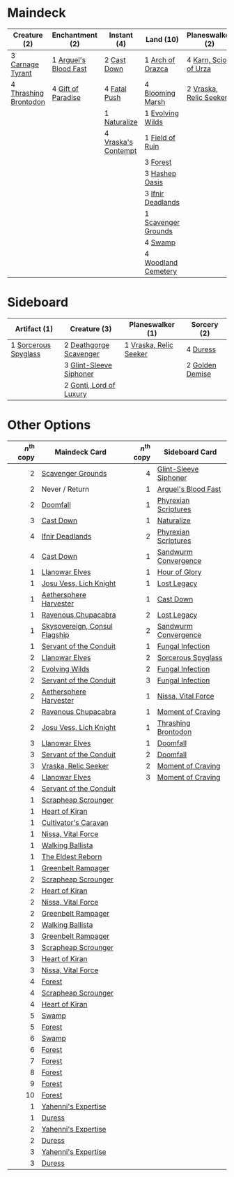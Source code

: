 
# Maindeck

|                                          Creature (2)                                          |                                        Enchantment (2)                                         |                                         Instant (4)                                          |                                          Land (10)                                           |                                        Planeswalker (2)                                         |                                        Sorcery (2)                                         |  Unknown (1)   |
|------------------------------------------------------------------------------------------------|------------------------------------------------------------------------------------------------|----------------------------------------------------------------------------------------------|----------------------------------------------------------------------------------------------|-------------------------------------------------------------------------------------------------|--------------------------------------------------------------------------------------------|----------------|
|3 [Carnage Tyrant](http://gatherer.wizards.com/Pages/Card/Details.aspx?multiverseid=435334)     |1 [Arguel's Blood Fast](http://gatherer.wizards.com/Pages/Card/Details.aspx?multiverseid=439316)|2 [Cast Down](http://gatherer.wizards.com/Pages/Card/Details.aspx?multiverseid=442969)        |1 [Arch of Orazca](http://gatherer.wizards.com/Pages/Card/Details.aspx?multiverseid=439849)   |4 [Karn, Scion of Urza](http://gatherer.wizards.com/Pages/Card/Details.aspx?multiverseid=442889) |1 [Doomfall](http://gatherer.wizards.com/Pages/Card/Details.aspx?multiverseid=430751)       |1 Never / Return|
|4 [Thrashing Brontodon](http://gatherer.wizards.com/Pages/Card/Details.aspx?multiverseid=439805)|4 [Gift of Paradise](http://gatherer.wizards.com/Pages/Card/Details.aspx?multiverseid=447320)   |4 [Fatal Push](http://gatherer.wizards.com/Pages/Card/Details.aspx?multiverseid=423724)       |4 [Blooming Marsh](http://gatherer.wizards.com/Pages/Card/Details.aspx?multiverseid=417816)   |2 [Vraska, Relic Seeker](http://gatherer.wizards.com/Pages/Card/Details.aspx?multiverseid=435388)|4 [Hour of Promise](http://gatherer.wizards.com/Pages/Card/Details.aspx?multiverseid=430809)|                |
|                                                                                                |                                                                                                |1 [Naturalize](http://gatherer.wizards.com/Pages/Card/Details.aspx?multiverseid=442755)       |1 [Evolving Wilds](http://gatherer.wizards.com/Pages/Card/Details.aspx?multiverseid=None)     |                                                                                                 |                                                                                            |                |
|                                                                                                |                                                                                                |4 [Vraska's Contempt](http://gatherer.wizards.com/Pages/Card/Details.aspx?multiverseid=435283)|1 [Field of Ruin](http://gatherer.wizards.com/Pages/Card/Details.aspx?multiverseid=435415)    |                                                                                                 |                                                                                            |                |
|                                                                                                |                                                                                                |                                                                                              |3 [Forest](http://gatherer.wizards.com/Pages/Card/Details.aspx?multiverseid=439605)           |                                                                                                 |                                                                                            |                |
|                                                                                                |                                                                                                |                                                                                              |3 [Hashep Oasis](http://gatherer.wizards.com/Pages/Card/Details.aspx?multiverseid=430866)     |                                                                                                 |                                                                                            |                |
|                                                                                                |                                                                                                |                                                                                              |3 [Ifnir Deadlands](http://gatherer.wizards.com/Pages/Card/Details.aspx?multiverseid=430868)  |                                                                                                 |                                                                                            |                |
|                                                                                                |                                                                                                |                                                                                              |1 [Scavenger Grounds](http://gatherer.wizards.com/Pages/Card/Details.aspx?multiverseid=430871)|                                                                                                 |                                                                                            |                |
|                                                                                                |                                                                                                |                                                                                              |4 [Swamp](http://gatherer.wizards.com/Pages/Card/Details.aspx?multiverseid=439603)            |                                                                                                 |                                                                                            |                |
|                                                                                                |                                                                                                |                                                                                              |4 [Woodland Cemetery](http://gatherer.wizards.com/Pages/Card/Details.aspx?multiverseid=241983)|                                                                                                 |                                                                                            |                |


# Sideboard

|                                         Artifact (1)                                          |                                           Creature (3)                                           |                                        Planeswalker (1)                                         |                                       Sorcery (2)                                        |
|-----------------------------------------------------------------------------------------------|--------------------------------------------------------------------------------------------------|-------------------------------------------------------------------------------------------------|------------------------------------------------------------------------------------------|
|1 [Sorcerous Spyglass](http://gatherer.wizards.com/Pages/Card/Details.aspx?multiverseid=435407)|2 [Deathgorge Scavenger](http://gatherer.wizards.com/Pages/Card/Details.aspx?multiverseid=435339) |1 [Vraska, Relic Seeker](http://gatherer.wizards.com/Pages/Card/Details.aspx?multiverseid=435388)|4 [Duress](http://gatherer.wizards.com/Pages/Card/Details.aspx?multiverseid=None)         |
|                                                                                               |3 [Glint-Sleeve Siphoner](http://gatherer.wizards.com/Pages/Card/Details.aspx?multiverseid=423729)|                                                                                                 |2 [Golden Demise](http://gatherer.wizards.com/Pages/Card/Details.aspx?multiverseid=439730)|
|                                                                                               |2 [Gonti, Lord of Luxury](http://gatherer.wizards.com/Pages/Card/Details.aspx?multiverseid=417657)|                                                                                                 |                                                                                          |


# Other Options

|*n*<sup>th</sup> copy|                                             Maindeck Card                                              |*n*<sup>th</sup> copy|                                         Sideboard Card                                         |
|--------------------:|--------------------------------------------------------------------------------------------------------|--------------------:|------------------------------------------------------------------------------------------------|
|                    2|[Scavenger Grounds](http://gatherer.wizards.com/Pages/Card/Details.aspx?multiverseid=430871)            |                    4|[Glint-Sleeve Siphoner](http://gatherer.wizards.com/Pages/Card/Details.aspx?multiverseid=423729)|
|                    2|Never / Return                                                                                          |                    1|[Arguel's Blood Fast](http://gatherer.wizards.com/Pages/Card/Details.aspx?multiverseid=439316)  |
|                    2|[Doomfall](http://gatherer.wizards.com/Pages/Card/Details.aspx?multiverseid=430751)                     |                    1|[Phyrexian Scriptures](http://gatherer.wizards.com/Pages/Card/Details.aspx?multiverseid=442988) |
|                    3|[Cast Down](http://gatherer.wizards.com/Pages/Card/Details.aspx?multiverseid=442969)                    |                    1|[Naturalize](http://gatherer.wizards.com/Pages/Card/Details.aspx?multiverseid=442755)           |
|                    4|[Ifnir Deadlands](http://gatherer.wizards.com/Pages/Card/Details.aspx?multiverseid=430868)              |                    2|[Phyrexian Scriptures](http://gatherer.wizards.com/Pages/Card/Details.aspx?multiverseid=442988) |
|                    4|[Cast Down](http://gatherer.wizards.com/Pages/Card/Details.aspx?multiverseid=442969)                    |                    1|[Sandwurm Convergence](http://gatherer.wizards.com/Pages/Card/Details.aspx?multiverseid=426885) |
|                    1|[Llanowar Elves](http://gatherer.wizards.com/Pages/Card/Details.aspx?multiverseid=None)                 |                    1|[Hour of Glory](http://gatherer.wizards.com/Pages/Card/Details.aspx?multiverseid=430754)        |
|                    1|[Josu Vess, Lich Knight](http://gatherer.wizards.com/Pages/Card/Details.aspx?multiverseid=442983)       |                    1|[Lost Legacy](http://gatherer.wizards.com/Pages/Card/Details.aspx?multiverseid=417661)          |
|                    1|[Aethersphere Harvester](http://gatherer.wizards.com/Pages/Card/Details.aspx?multiverseid=423809)       |                    1|[Cast Down](http://gatherer.wizards.com/Pages/Card/Details.aspx?multiverseid=442969)            |
|                    1|[Ravenous Chupacabra](http://gatherer.wizards.com/Pages/Card/Details.aspx?multiverseid=442093)          |                    2|[Lost Legacy](http://gatherer.wizards.com/Pages/Card/Details.aspx?multiverseid=417661)          |
|                    1|[Skysovereign, Consul Flagship](http://gatherer.wizards.com/Pages/Card/Details.aspx?multiverseid=417807)|                    2|[Sandwurm Convergence](http://gatherer.wizards.com/Pages/Card/Details.aspx?multiverseid=426885) |
|                    1|[Servant of the Conduit](http://gatherer.wizards.com/Pages/Card/Details.aspx?multiverseid=417742)       |                    1|[Fungal Infection](http://gatherer.wizards.com/Pages/Card/Details.aspx?multiverseid=442982)     |
|                    2|[Llanowar Elves](http://gatherer.wizards.com/Pages/Card/Details.aspx?multiverseid=None)                 |                    2|[Sorcerous Spyglass](http://gatherer.wizards.com/Pages/Card/Details.aspx?multiverseid=435407)   |
|                    2|[Evolving Wilds](http://gatherer.wizards.com/Pages/Card/Details.aspx?multiverseid=None)                 |                    2|[Fungal Infection](http://gatherer.wizards.com/Pages/Card/Details.aspx?multiverseid=442982)     |
|                    2|[Servant of the Conduit](http://gatherer.wizards.com/Pages/Card/Details.aspx?multiverseid=417742)       |                    3|[Fungal Infection](http://gatherer.wizards.com/Pages/Card/Details.aspx?multiverseid=442982)     |
|                    2|[Aethersphere Harvester](http://gatherer.wizards.com/Pages/Card/Details.aspx?multiverseid=423809)       |                    1|[Nissa, Vital Force](http://gatherer.wizards.com/Pages/Card/Details.aspx?multiverseid=417736)   |
|                    2|[Ravenous Chupacabra](http://gatherer.wizards.com/Pages/Card/Details.aspx?multiverseid=442093)          |                    1|[Moment of Craving](http://gatherer.wizards.com/Pages/Card/Details.aspx?multiverseid=439736)    |
|                    2|[Josu Vess, Lich Knight](http://gatherer.wizards.com/Pages/Card/Details.aspx?multiverseid=442983)       |                    1|[Thrashing Brontodon](http://gatherer.wizards.com/Pages/Card/Details.aspx?multiverseid=439805)  |
|                    3|[Llanowar Elves](http://gatherer.wizards.com/Pages/Card/Details.aspx?multiverseid=None)                 |                    1|[Doomfall](http://gatherer.wizards.com/Pages/Card/Details.aspx?multiverseid=430751)             |
|                    3|[Servant of the Conduit](http://gatherer.wizards.com/Pages/Card/Details.aspx?multiverseid=417742)       |                    2|[Doomfall](http://gatherer.wizards.com/Pages/Card/Details.aspx?multiverseid=430751)             |
|                    3|[Vraska, Relic Seeker](http://gatherer.wizards.com/Pages/Card/Details.aspx?multiverseid=435388)         |                    2|[Moment of Craving](http://gatherer.wizards.com/Pages/Card/Details.aspx?multiverseid=439736)    |
|                    4|[Llanowar Elves](http://gatherer.wizards.com/Pages/Card/Details.aspx?multiverseid=None)                 |                    3|[Moment of Craving](http://gatherer.wizards.com/Pages/Card/Details.aspx?multiverseid=439736)    |
|                    4|[Servant of the Conduit](http://gatherer.wizards.com/Pages/Card/Details.aspx?multiverseid=417742)       |                     |                                                                                                |
|                    1|[Scrapheap Scrounger](http://gatherer.wizards.com/Pages/Card/Details.aspx?multiverseid=417804)          |                     |                                                                                                |
|                    1|[Heart of Kiran](http://gatherer.wizards.com/Pages/Card/Details.aspx?multiverseid=423820)               |                     |                                                                                                |
|                    1|[Cultivator's Caravan](http://gatherer.wizards.com/Pages/Card/Details.aspx?multiverseid=417776)         |                     |                                                                                                |
|                    1|[Nissa, Vital Force](http://gatherer.wizards.com/Pages/Card/Details.aspx?multiverseid=417736)           |                     |                                                                                                |
|                    1|[Walking Ballista](http://gatherer.wizards.com/Pages/Card/Details.aspx?multiverseid=423848)             |                     |                                                                                                |
|                    1|[The Eldest Reborn](http://gatherer.wizards.com/Pages/Card/Details.aspx?multiverseid=442978)            |                     |                                                                                                |
|                    1|[Greenbelt Rampager](http://gatherer.wizards.com/Pages/Card/Details.aspx?multiverseid=423774)           |                     |                                                                                                |
|                    2|[Scrapheap Scrounger](http://gatherer.wizards.com/Pages/Card/Details.aspx?multiverseid=417804)          |                     |                                                                                                |
|                    2|[Heart of Kiran](http://gatherer.wizards.com/Pages/Card/Details.aspx?multiverseid=423820)               |                     |                                                                                                |
|                    2|[Nissa, Vital Force](http://gatherer.wizards.com/Pages/Card/Details.aspx?multiverseid=417736)           |                     |                                                                                                |
|                    2|[Greenbelt Rampager](http://gatherer.wizards.com/Pages/Card/Details.aspx?multiverseid=423774)           |                     |                                                                                                |
|                    2|[Walking Ballista](http://gatherer.wizards.com/Pages/Card/Details.aspx?multiverseid=423848)             |                     |                                                                                                |
|                    3|[Greenbelt Rampager](http://gatherer.wizards.com/Pages/Card/Details.aspx?multiverseid=423774)           |                     |                                                                                                |
|                    3|[Scrapheap Scrounger](http://gatherer.wizards.com/Pages/Card/Details.aspx?multiverseid=417804)          |                     |                                                                                                |
|                    3|[Heart of Kiran](http://gatherer.wizards.com/Pages/Card/Details.aspx?multiverseid=423820)               |                     |                                                                                                |
|                    3|[Nissa, Vital Force](http://gatherer.wizards.com/Pages/Card/Details.aspx?multiverseid=417736)           |                     |                                                                                                |
|                    4|[Forest](http://gatherer.wizards.com/Pages/Card/Details.aspx?multiverseid=439605)                       |                     |                                                                                                |
|                    4|[Scrapheap Scrounger](http://gatherer.wizards.com/Pages/Card/Details.aspx?multiverseid=417804)          |                     |                                                                                                |
|                    4|[Heart of Kiran](http://gatherer.wizards.com/Pages/Card/Details.aspx?multiverseid=423820)               |                     |                                                                                                |
|                    5|[Swamp](http://gatherer.wizards.com/Pages/Card/Details.aspx?multiverseid=439603)                        |                     |                                                                                                |
|                    5|[Forest](http://gatherer.wizards.com/Pages/Card/Details.aspx?multiverseid=439605)                       |                     |                                                                                                |
|                    6|[Swamp](http://gatherer.wizards.com/Pages/Card/Details.aspx?multiverseid=439603)                        |                     |                                                                                                |
|                    6|[Forest](http://gatherer.wizards.com/Pages/Card/Details.aspx?multiverseid=439605)                       |                     |                                                                                                |
|                    7|[Forest](http://gatherer.wizards.com/Pages/Card/Details.aspx?multiverseid=439605)                       |                     |                                                                                                |
|                    8|[Forest](http://gatherer.wizards.com/Pages/Card/Details.aspx?multiverseid=439605)                       |                     |                                                                                                |
|                    9|[Forest](http://gatherer.wizards.com/Pages/Card/Details.aspx?multiverseid=439605)                       |                     |                                                                                                |
|                   10|[Forest](http://gatherer.wizards.com/Pages/Card/Details.aspx?multiverseid=439605)                       |                     |                                                                                                |
|                    1|[Yahenni's Expertise](http://gatherer.wizards.com/Pages/Card/Details.aspx?multiverseid=423742)          |                     |                                                                                                |
|                    1|[Duress](http://gatherer.wizards.com/Pages/Card/Details.aspx?multiverseid=None)                         |                     |                                                                                                |
|                    2|[Yahenni's Expertise](http://gatherer.wizards.com/Pages/Card/Details.aspx?multiverseid=423742)          |                     |                                                                                                |
|                    2|[Duress](http://gatherer.wizards.com/Pages/Card/Details.aspx?multiverseid=None)                         |                     |                                                                                                |
|                    3|[Yahenni's Expertise](http://gatherer.wizards.com/Pages/Card/Details.aspx?multiverseid=423742)          |                     |                                                                                                |
|                    3|[Duress](http://gatherer.wizards.com/Pages/Card/Details.aspx?multiverseid=None)                         |                     |                                                                                                |

